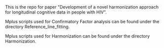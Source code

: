 This is the repo for paper "Development of a novel harmonization approach for longitudinal cognitive data in people with HIV". 

Mplus scripts used for Confirmatory Factor analysis can be found under the directory Reference_line_fitting. 

Mplus scripts used for Harmonization can be found under the directory Harmonization. 
